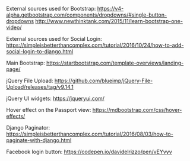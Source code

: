 External sources used for Bootstrap:
https://v4-alpha.getbootstrap.com/components/dropdowns/#single-button-dropdowns
http://www.newthinktank.com/2015/11/learn-bootstrap-one-video/

External sources used for Social Login:
https://simpleisbetterthancomplex.com/tutorial/2016/10/24/how-to-add-social-login-to-django.html

Main Bootstrap:
https://startbootstrap.com/template-overviews/landing-page/

jQuery File Upload:
https://github.com/blueimp/jQuery-File-Upload/releases/tag/v9.14.1

jQuery UI widgets:
https://jqueryui.com/

Hover effect on the Passport view:
https://mdbootstrap.com/css/hover-effects/

Django Paginator:
https://simpleisbetterthancomplex.com/tutorial/2016/08/03/how-to-paginate-with-django.html

Facebook login button:
https://codepen.io/davidelrizzo/pen/vEYvyv